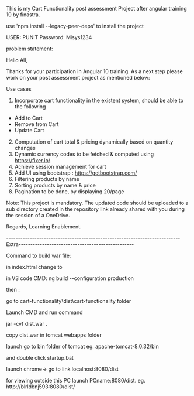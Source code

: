 This is my Cart Functionality post assessment Project after angular training 10 by finastra.

use 'npm install --legacy-peer-deps' to install the project

USER: PUNIT
Password: Misys1234

problem statement:

Hello All,


Thanks for your participation in Angular 10 training. As a next step please work on your post assessment project as mentioned below:


Use cases
1. Incorporate cart functionality in the existent system, should be able to the following
- Add to Cart
- Remove from Cart
- Update Cart
2. Computation of cart total & pricing dynamically based on quantity changes
3. Dynamic currency codes to be fetched & computed using https://fixer.io/
4. Achieve session management for cart
5. Add UI using bootstrap : https://getbootstrap.com/
6. Filtering products by name
7. Sorting products by name & price
8. Pagination to be done, by displaying 20/page


Note:    This project is mandatory. The updated code should be uploaded to a sub directory created in the repository link already shared with you during the session of a OneDrive.

Regards,
Learning Enablement.






--------------------------------------------------------------------------Extra-------------------------------------------------

Command to build war file:

in index.html change  <base href="/"> to <base href="./">

in VS code CMD:
ng build --configuration production


then :

go to cart-functionality\dist\cart-functionality folder

Launch CMD and run command 

jar -cvf dist.war .

copy dist.war in tomcat webapps folder

launch go to bin folder of tomcat eg. apache-tomcat-8.0.32\bin

and double click startup.bat



launch chrome-> go to link localhost:8080/dist

for viewing outside this PC launch PCname:8080/dist.  eg. http://blrldbnj593:8080/dist/


